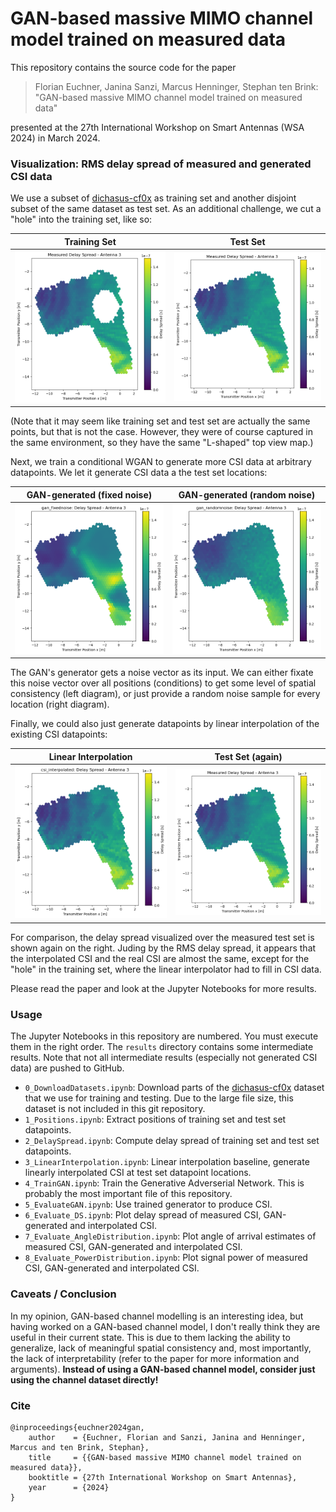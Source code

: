 # GAN-based massive MIMO channel model trained on measured data

This repository contains the source code for the paper

> Florian Euchner, Janina Sanzi, Marcus Henninger, Stephan ten Brink: "GAN-based massive MIMO channel model trained on measured data"

presented at the 27th International Workshop on Smart Antennas (WSA 2024) in March 2024.

### Visualization: RMS delay spread of measured and generated CSI data

We use a subset of [dichasus-cf0x](https://dichasus.inue.uni-stuttgart.de/datasets/data/dichasus-cf0x/) as training set and another disjoint subset of the same dataset as test set.
As an additional challenge, we cut a "hole" into the training set, like so:

Training Set | Test Set
:-:|:-:
<img src="img/ds_trainingset.png" width=300> | <img src="img/ds_testset.png" width=300>

(Note that it may seem like training set and test set are actually the same points, but that is not the case. However, they were of course captured in the same environment, so they have the same "L-shaped" top view map.)

Next, we train a conditional WGAN to generate more CSI data at arbitrary datapoints.
We let it generate CSI data a the test set locations:

GAN-generated (fixed noise) | GAN-generated (random noise)
:-:|:-:
<img src="img/ds_gan_fixednoise.png" width=300> | <img src="img/ds_gan_randomnoise.png" width=300>

The GAN's generator gets a noise vector as its input.
We can either fixate this noise vector over all positions (conditions) to get some level of spatial consistency (left diagram), or just provide a random noise sample for every location (right diagram).

Finally, we could also just generate datapoints by linear interpolation of the existing CSI datapoints:

Linear Interpolation | Test Set (again)
:-:|:-:
<img src="img/ds_interpolated.png" width=300> | <img src="img/ds_testset.png" width=300>

For comparison, the delay spread visualized over the measured test set is shown again on the right.
Juding by the RMS delay spread, it appears that the interpolated CSI and the real CSI are almost the same, except for the "hole" in the training set, where the linear interpolator had to fill in CSI data.

Please read the paper and look at the Jupyter Notebooks for more results.

### Usage
The Jupyter Notebooks in this repository are numbered.
You must execute them in the right order.
The `results` directory contains some intermediate results.
Note that not all intermediate results (especially not generated CSI data) are pushed to GitHub.

* `0_DownloadDatasets.ipynb`: Download parts of the [dichasus-cf0x](https://dichasus.inue.uni-stuttgart.de/datasets/data/dichasus-cf0x/) dataset that we use for training and testing. Due to the large file size, this dataset is not included in this git repository.
* `1_Positions.ipynb`: Extract positions of training set and test set datapoints.
* `2_DelaySpread.ipynb`: Compute delay spread of training set and test set datapoints.
* `3_LinearInterpolation.ipynb`: Linear interpolation baseline, generate linearly interpolated CSI at test set datapoint locations.
* `4_TrainGAN.ipynb`: Train the Generative Adverserial Network. This is probably the most important file of this repository.
* `5_EvaluateGAN.ipynb`: Use trained generator to produce CSI.
* `6_Evaluate_DS.ipynb`: Plot delay spread of measured CSI, GAN-generated and interpolated CSI.
* `7_Evaluate_AngleDistribution.ipynb`: Plot angle of arrival estimates of measured CSI, GAN-generated and interpolated CSI.
* `8_Evaluate_PowerDistribution.ipynb`: Plot signal power of measured CSI, GAN-generated and interpolated CSI.

### Caveats / Conclusion
In my opinion, GAN-based channel modelling is an interesting idea, but having worked on a GAN-based channel model, I don't really think they are useful in their current state.
This is due to them lacking the ability to generalize, lack of meaningful spatial consistency and, most importantly, the lack of interpretability (refer to the paper for more information and arguments).
**Instead of using a GAN-based channel model, consider just using the channel dataset directly!**

### Cite
```
@inproceedings{euchner2024gan,
	author    = {Euchner, Florian and Sanzi, Janina and Henninger, Marcus and ten Brink, Stephan},
	title     = {{GAN-based massive MIMO channel model trained on measured data}},
	booktitle = {27th International Workshop on Smart Antennas},
	year      = {2024}
}
```